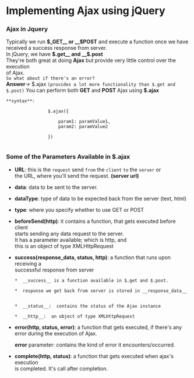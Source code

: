 Implementing Ajax using jQuery
==============================

### Ajax in Jquery

Typically we run __$_GET__ or __$POST__ and execute a function once we have received
a success response from server.    
In jQuery, we have __$.get__ and __$.post__     
They're both great at doing __Ajax__ but provide very little control over the execution   
of Ajax.   
`So what about if there's an error?`    
__Answer__-> $.ajax `(provides a lot more functionality than $.get and $.post)`
You can perform both __GET__ and __POST__ Ajax using __$.ajax__
<br />

```
**syntax**:

				$.ajax({

					param1: paramValue1,
					param2: paramValue2

				})


```


### Some of the Parameters Available in $.ajax

-  __URL__: this is the `request` send `from` the `client` `to` the `server` or            
            the URL, where you'll send the request. **(server url)**

-  __data__: data to be sent to the server.

-  __dataType__: type of data to be expected back from the server (text, html)

-  __type__: where you specify whether to use GET or POST

- __beforeSend(http)__: it contains a function, that gets executed before client    
                        starts sending any data request to the server.     
                        It has a parameter available; which is http, and     
                        this is an object of type XMLHttpRequest

- __success(response_data, status, http)__: a function that runs upon receiving a    
                                            successful response from server

      *  __success__ is a function available in $.get and $.post.                                

      *  response we get back from server is stored in __response_data__

      
      *  __status__:  contains the status of the Ajax instance

      *  __http__:  an object of type XMLHttpRequest


- __error(http, status, error)__: a function that gets executed, if there's any error
								  during the execution of Ajax.


	__error__ parameter: contains the kind of error it encounters/occurred.							  

- __complete(http, status)__: a function that gets executed when ajax's execution   
							  is completed. It's call after completion.  





























